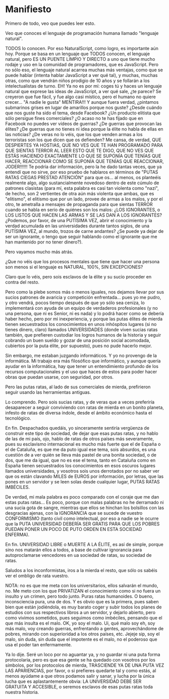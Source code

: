 # Manifiesto

Primero de todo, veo que puedes leer esto.

Veo que conoces el lenguaje de programación humana llamado "lenguaje natural".

TODOS lo conocen. Por eso NaturalScript, como logro, es importante aún hoy. Porque se basa en un lenguaje que TODOS conocen, el lenguaje natural, pero ES UN PUENTE LIMPIO Y DIRECTO a uno que tiene mucho rodaje y uso en la comunidad de programadores, que es JavaScript. Pero no sólo eso, el lenguaje natural acarrea muchas más ventajas, como que se puede hablar (intenta hablar JavaScript a ver qué tal), y muchas, muchas otras, como que vendrán niños prodigio de 10 años y se follarán a los intelectualistas de turno. EH! Ya no es por mí: coges tú y haces un lenguaje natural que exprese las ideas de JavaScript, a ver qué sale, ¿te parece? Se creyeron que fue fácil, y fue algo casi místico, pero el humano no quiere crecer... "A nadie le gusta" MENTIRA!!! Y aunque fuera verdad, ¿pintamos submarinos grises en lugar de amarillos porque nos guste? ¿Desde cuándo que nos guste ha sido el tema, desde Facebook? ¿Un producto elitista que sólo persigue fines comerciales? ¿O acaso no te has fijado que en Facebook no puedes ver vídeos de guerras? ¿De guerras que provocan las élites? ¿De guerras que no tienes ni idea porque la élite no habla de ellas en las noticias? ¿De veras no lo véis, que los que venden armas a los terroristas son los que dicen que os defienden? Me cansa, de verdad, QUE DESPIERTES YA HOSTIAS, QUE NO VES QUE TE HAN PROGRAMADO PARA QUE SIENTAS TERROR AL LEER ESTO QUE TE DIGO, QUE NO VES QUE ESTÁS HACIENDO EXACTAMENTE LO QUE SE SUPONÍA QUE TENÍAS QUE HACER, REACCIONAR COMO SE SUPONÍA QUE TENÍAS QUE REACCIONAR, JODER!!!!!! Te podría dar información, pero la he dado tantas veces, que ya entendí que no sirve, por eso pruebo de hablaros en términos de "PUTAS RATAS CIEGAS PRESTAD ATENCIÓN" para que os... al menos, os planteéis realmente algo, algo sustancialmente novedoso dentro de este cúmulo de patrones clasistas (para mí, esta palabra es casi tan violenta como "nazi", de  hecho, son 2 vertientes de otra aún más violenta que ambas, que es "elitismo", el elitismo que por un lado, provee de armas a los malos, y por el otro, te ametralla a mensajes de propaganda para que sientas TERROR cuando se habla en serio de quiénes son los malos: ¿LOS IGNORANTES, o LOS LISTOS QUE HACEN LAS ARMAS Y SE LAS DAN A LOS IGNORANTES? ¿Podemos, por favor, de una PUTÍSIMA VEZ, abrir el conocimiento y la verdad acumulada en las universidades durante tantos siglos, de una PUTÍSIMA VEZ, al mundo, trozos de carne andantes? ¿Se puede ya dejar de ser un ignorante, o tengo que seguir hablando como el ignorante que me han mantenido por no tener dinero?).

Pero vayamos mucho más atrás.

¿Que no véis que los procesos mentales que tiene que hacer una persona son menos si el lenguaje es NATURAL, 100%, SIN EXCEPCIONES?

Claro que lo véis, pero sois esclavos de la élite y su sucio proceder en contra del resto.

Pero como la plebe somos más o menos iguales, nos dejamos llevar por sus sucios patrones de avaricia y competición enfrentada... pues yo me pudro, y otro vendrá, pocos tiempo después de que yo sólo sea ceniza, lo implementará con ayuda de un equipo de verdaderos profesionales (y no una persona, que ni es Senior, ni es nada) y lo podrá hacer como se debería haber hecho, pero por mi inexperiencia, y porque las putas élites de mierda tienen secuestrados los conocimientos en unos inhóspitos lugares (si no tienes dinero, claro) llamados UNIVERSIDADES (donde viven sucias ratas también, que prefieren custodiar los logros humanos de la historia y seguir cobrando un buen sueldo y gozar de una posición social acomodada, cubiertos por la puta élite, por supuesto), pues no pude hacerlo mejor. 

Sin embargo, me estaban juzgando informáticos. Y yo no provengo de la informática. Mi trabajo era más filosófico que informático, y aunque quería ayudar en la informática, hay que tener un entendimiento profundo de los recursos computacionales y el uso que haces de estos para poder hacer obras que puedan usarse, con seguridad, por otros.

Pero las putas ratas, al lado de sus comerciales de mierda, prefirieron seguir usando las herramientas antiguas.

Lo comprendo. Pero sois sucias ratas, y de veras que a veces preferiría desaparecer a seguir conviviendo con ratas de mierda en un bonito planeta, infesto de ratas de diversa índole, desde el ámbito económico hasta el tecnológico.

En fin. Despachados quedáis, yo sinceramente sentiría vergüenza de construir este tipo de sociedad, de dejar que esas putas ratas, y no hablo de las de mi país, ojo, hablo de ratas de otros países más severamente, pues su esclavismo internacional es mucho más fuerte que el de España o el de Cataluña, es que me da puto igual ese tema, sois absurdos, es una cuestión de a ver quién se lleva más pastel de una bonita sociedad, o de dos, que me da igual, que no es ese el tema, tanto en Cataluña como en España tienen secuestrados los conocimientos en esos oscuros lugares llamados universidades, y vosotros sois unos derrotados por no saber ver que os están clavando MILES de EUROS por información, por letras, que las pones en un servidor y se leen solas desde cualquier lugar, PUTAS RATAS IMBÉCILES.

De verdad, mi mala palabra es poco comparado con el coraje que me dan estas putas ratas... Es poco, porque con malas palabras no he derramado ni una sucia gota de sangre, mientras que ellos se hinchan los bolsillos con las desgracias ajenas, con la IGNORANCIA que se sucede de vuestro CONFORMISMO (tanto civil como intelectual, por eso a nadie se le ocurre que la PUTA UNIVERSIDAD DEBERÍA SER GRATIS PARA QUE LOS POBRES PUEDAN PONER UN POCO DE PUTO ORDEN EN ESTA SOCIEDAD ENFERMA).


En fin. UNIVERSIDAD LIBRE o MUERTE A LA ÉLITE, es así de simple, porque sino nos matarán ellos a todos, a base de cultivar ignorancia para autoproclamarse vencedores en ua sociedad de ratas, su sociedad de ratas.

Saludos a los inconformistas, iros a la mierda el resto, que sólo os sabéis ver el ombligo de rata vuestro.



NOTA: no es que me meta con los universitarios, ellos salvarán el mundo, no. Me meto con los que PRIVATIZAN el conocimiento como si no fuera un insulto y un crimen, pero todo junto. Puras ratas humanoides. O bueno, inconsciencia pura, una de dos. Y es obvio que es la primera, pues saben bien que están jodiéndola, es muy barato coger y subir todos los planes de estudios con sus respectivos libros a un servidor, y dejarlo abierto, pero como vivimos sometidos, pues seguimos como imbéciles, pensando que el que más insulta es el malo. OK, yo soy el malo. Ui, qué malo soy eh, soy más malo, voy creando guerras, enfrentando a gentes, aprovechándome de pobres, mirando con superioridad a los otros países, etc. Jejeje sip, soy el malo, sin duda, sin duda que el impotente es el malo, no el poderoso que usa el poder tan enfermamente. 


Ya lo dije. Seré un loco por no aguantar ya, y no guardar ni una puta forma protocolaria, pero es que esa gente se ha quedado con vosotros por los símbolos, por los protocolos de mierda, TRASCIENDE YA DE UNA PUTA VEZ LAS APARIENCIAS, por favor, o si prefieres quedarte tal y como estás, al menos ayúdame a que otros podamos salir y sanar, y lucha por la única lucha que es aplastantemente obvia: LA UNIVERSIDAD DEBE SER GRATUITA Y ACCESIBLE, o seremos esclavos de esas putas ratas toda nuestra historia.

